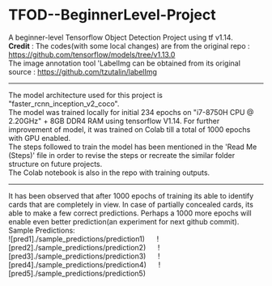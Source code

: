 # TFOD--BeginnerLevel-Project
 A beginner-level Tensorflow Object Detection Project using tf v1.14.<br>
 <b>Credit</b> : The codes(with some local changes) are from the original repo : https://github.com/tensorflow/models/tree/v1.13.0<br>
 The image annotation tool 'LabelImg can be obtained from its original source : https://github.com/tzutalin/labelImg<br>
 <hr>
 The model architecture used for this project is "faster_rcnn_inception_v2_coco".<br>
 The model was trained locally for initial 234 epochs on "i7-8750H CPU @ 2.20GHz" + 8GB DDR4 RAM using tensorflow V1.14. For further improvement of model, it was trained on Colab till a total of 1000 epochs with GPU enabled.<br>
 The steps followed to train the model has been mentioned in the 'Read Me (Steps)' file in order to revise the steps or recreate the similar folder structure on future projects.<br>
 The Colab notebook is also in the repo with training outputs.
 <hr>
 It has been observed that after 1000 epochs of training its able to identify cards that are completely in view. In case of partially concealed cards, its able to make a few correct predictions. Perhaps a 1000 more epochs will enable even better prediction(an experiment for next github commit).<br>
 Sample Predictions:<br>
 ![pred1]./sample_predictions/prediction1)&nbsp;&nbsp;&nbsp;&nbsp;&nbsp;
 ![pred2]./sample_predictions/prediction2)&nbsp;&nbsp;&nbsp;&nbsp;&nbsp;
 ![pred3]./sample_predictions/prediction3)&nbsp;&nbsp;&nbsp;&nbsp;&nbsp;
 ![pred4]./sample_predictions/prediction4)&nbsp;&nbsp;&nbsp;&nbsp;&nbsp;
 ![pred5]./sample_predictions/prediction5)
